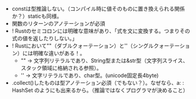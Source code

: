 - constは型推論しない。（コンパイル時に値そのものに置き換えられる関係か？）staticも同様。
- 関数のリターンのアノテーションが必須
- ! Rustのセミコロンには明確な意味があり、「式を文に変換する。つまりその式の値を返したりしない。」
- ! Rustにおいて""（ダブルクォーテーション）と''（シングルクォーテーション）には明確な違いがある！。
    - "" -> 文字列リテラルであり、String型または&str型（文字列スライス、スタック領域に格納される参照）。
    - '' -> 文字リテラルであり、char型。(unicode固定長4byte)
- .collect()したものは型アノテーション必須（でもない？）。なぜなら、a: : HashSet<i32> のようにも出来るから。（推論ではなくプログラマが決めること）
